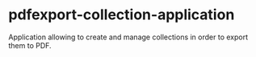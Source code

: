 pdfexport-collection-application
================================

Application allowing to create and manage collections in order to export them to PDF.
